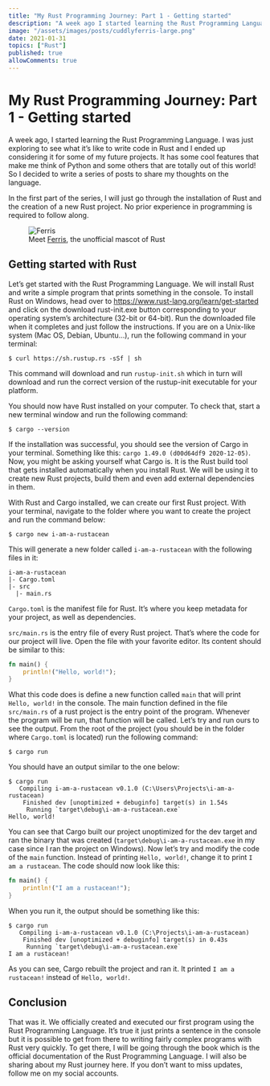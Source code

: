 ```yaml
---
title: "My Rust Programming Journey: Part 1 - Getting started"
description: "A week ago I started learning the Rust Programming Language."
image: "/assets/images/posts/cuddlyferris-large.png"
date: 2021-01-31
topics: ["Rust"]
published: true
allowComments: true
---
```


# My Rust Programming Journey: Part 1 - Getting started

A week ago, I started learning the Rust Programming Language. I was just exploring to see what it’s like to write code in Rust and I ended up considering it for some of my future projects. It has some cool features that make me think of Python and some others that are totally out of this world! So I decided to write a series of posts to share my thoughts on the language.

In the first part of the series, I will just go through the installation of Rust and the creation of a new Rust project. No prior experience in programming is required to follow along.

<figure>
  <img src="/assets/images/posts/cuddlyferris-large.png" alt="Ferris">
  <figcaption>Meet <a href="https://rustacean.net/" target="_blank" rel="noopener nofollow">Ferris</a>, the unofficial mascot of Rust</figcaption>
</figure>

## Getting started with Rust

Let’s get started with the Rust Programming Language. We will install Rust and write a simple program that prints something in the console.
To install Rust on Windows, head over to <a href="https://www.rust-lang.org/learn/get-started" target="_blank" rel="noopener">https://www.rust-lang.org/learn/get-started</a> and click on the download rust-init.exe button corresponding to your operating system’s architecture (32-bit or 64-bit). Run the downloaded file when it completes and just follow the instructions.
If you are on a Unix-like system (Mac OS, Debian, Ubuntu…), run the following command in your terminal:

```console
$ curl https://sh.rustup.rs -sSf | sh
```

This command will download and run `rustup-init.sh` which in  turn will download and run the correct version of the rustup-init executable for your platform.

You should now have Rust installed on your computer. To check that, start a new terminal window and run the following command:

```console
$ cargo --version
```

If the installation was successful, you should see the version of Cargo in your terminal. Something like this: `cargo 1.49.0 (d00d64df9 2020-12-05)`.
Now, you might be asking yourself  what Cargo is. It is the Rust build tool that gets installed automatically when you install Rust. We will be using it to create new Rust projects, build them and even add external dependencies in them.

With Rust and Cargo installed, we can create our first Rust project. With your terminal, navigate to the folder where you want to create the project and run the command below:

```console
$ cargo new i-am-a-rustacean
```

This will generate a new folder called `i-am-a-rustacean` with the following files in it:

```console
i-am-a-rustacean
|- Cargo.toml
|- src
  |- main.rs
```

`Cargo.toml` is the manifest file for Rust. It’s where you keep metadata for your project, as well as dependencies.

`src/main.rs`  is the entry file of every Rust project. That’s where the code for our project will live. Open the file with your favorite editor. Its content should be similar to this:

```rust
fn main() {
    println!("Hello, world!");
}
```

What this code does is define a new function called `main` that will print `Hello, world!` in the console. The main function defined in the file `src/main.rs` of a rust project is the entry point of the program. Whenever the program will be run, that function will be called. Let’s try and run ours to see the output. From the root of the project (you should be in the folder where `Cargo.toml` is located) run the following command:

```console
$ cargo run
```

You should have an output similar to the one below:

```console
$ cargo run
   Compiling i-am-a-rustacean v0.1.0 (C:\Users\Projects\i-am-a-rustacean)
    Finished dev [unoptimized + debuginfo] target(s) in 1.54s
     Running `target\debug\i-am-a-rustacean.exe`
Hello, world!
```
You can see that Cargo built our project unoptimized for the dev target and ran the binary that was created (`target\debug\i-am-a-rustacean.exe` in my case since I ran the project on Windows).
Now let’s try and modify the code of the `main` function. Instead of printing `Hello, world!`, change it to print `I am a rustacean`. The code should now look like this:

```rust
fn main() {
    println!("I am a rustacean!");
}
```

When you run it, the output should be something like this:

```console
$ cargo run
   Compiling i-am-a-rustacean v0.1.0 (C:\Projects\i-am-a-rustacean)
    Finished dev [unoptimized + debuginfo] target(s) in 0.43s
     Running `target\debug\i-am-a-rustacean.exe`
I am a rustacean!
```

As you can see, Cargo rebuilt the project and ran it. It printed `I am a rustacean!` instead of `Hello, world!`.

## Conclusion
That was it. We officially created and executed our first program using the Rust Programming Language. It’s true it just prints a sentence in the console but it is possible to get from there to writing fairly complex programs with Rust very quickly. To get there, I will be going through the book which is the official documentation of the Rust Programming Language. I will also be sharing about my Rust journey here. If you don’t want to miss updates, follow me on my social accounts.
